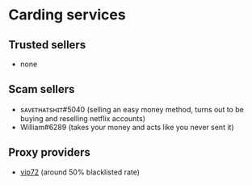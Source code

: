 # Carding services
## Trusted sellers
- none
## Scam sellers
- sᴀᴠᴇᴛʜᴀᴛsʜɪᴛ#5040 (selling an easy money method, turns out to be buying and reselling netflix accounts)
- William#6289 (takes your money and acts like you never sent it)
## Proxy providers
- [vip72](vip72.org) (around 50% blacklisted rate)
